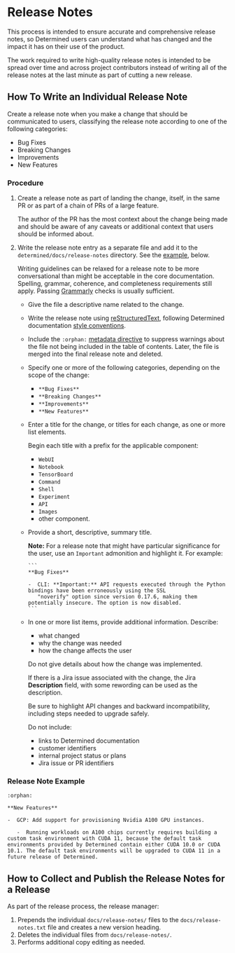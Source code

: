 # Release Notes

This process is intended to ensure accurate and comprehensive release notes,
so Determined users can understand what has changed and the impact it has on
their use of the product.

The work required to write high-quality release notes is intended to be
spread over time and across project contributors instead of writing all of
the release notes at the last minute as part of cutting a new release.

## How To Write an Individual Release Note

Create a release note when you make a change that should be communicated to users,
classifying the release note according to one of the following categories:

* Bug Fixes
* Breaking Changes
* Improvements
* New Features

### Procedure

1. Create a release note as part of landing the change, itself, in the
   same PR or as part of a chain of PRs of a large feature.

   The author of the PR has the most context about the change being made and should be
   aware of any caveats or additional context that users should be informed about.

2. Write the release note entry as a separate file and add it to the
   `determined/docs/release-notes` directory. See the [example](#release-note-example), below.

   Writing guidelines can be relaxed for a release note to be more conversational than might
   be acceptable in the core documentation. Spelling, grammar, coherence, and completeness
   requirements still apply. Passing [Grammarly](https://app.grammarly.com/) checks is usually
   sufficient.

   * Give the file a descriptive name related to the change.
   * Write the release note using [reStructuredText](https://www.sphinx-doc.org/en/master/usage/restructuredtext/index.html), following Determined documentation [style conventions](https://determinedai.atlassian.net/l/c/53h3PrPo).
   * Include the `:orphan:` [metadata directive](https://www.sphinx-doc.org/en/master/usage/restructuredtext/field-lists.html#metadata) to suppress warnings about the file not being included in the table of contents. Later, the file is merged into the final release note and deleted.
   * Specify one or more of the following categories, depending on the scope of the change:

     * `**Bug Fixes**`
     * `**Breaking Changes**`
     * `**Improvements**`
     * `**New Features**`

   * Enter a title for the change, or titles for each change, as one or more list elements.

     Begin each title with a prefix for the applicable component:

     * `WebUI`
     * `Notebook`
     * `TensorBoard`
     * `Command`
     * `Shell`
     * `Experiment`
     * `API`
     * `Images`
     * other component.

   * Provide a short, descriptive, summary title.

     **Note:** For a release note that might have particular significance for the user, use an `Important` admonition and highlight it. For example:

         ```
         **Bug Fixes**

         -  CLI: **Important:** API requests executed through the Python bindings have been erroneously using the SSL
            "noverify" option since version 0.17.6, making them potentially insecure. The option is now disabled.
         ```

   * In one or more list items, provide additional information. Describe:

     * what changed
     * why the change was needed
     * how the change affects the user

     Do not give details about how the change was implemented.

     If there is a Jira issue associated with the change, the Jira **Description** field, with some rewording can be used as the description.

     Be sure to highlight API changes and backward incompatibility, including steps needed to upgrade safely.

     Do not include:

     * links to Determined documentation
     * customer identifiers
     * internal project status or plans
     * Jira issue or PR identifiers

### Release Note Example

```
:orphan:

**New Features**

-  GCP: Add support for provisioning Nvidia A100 GPU instances.

   -  Running workloads on A100 chips currently requires building a custom task environment with CUDA 11, because the default task environments provided by Determined contain either CUDA 10.0 or CUDA 10.1. The default task environments will be upgraded to CUDA 11 in a future release of Determined.
```

## How to Collect and Publish the Release Notes for a Release

As part of the release process, the release manager:

1. Prepends the individual `docs/release-notes/` files to the `docs/release-notes.txt` file and creates a new version heading.
2. Deletes the individual files from `docs/release-notes/`.
3. Performs additional copy editing as needed.
